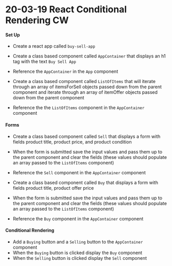 # 20-03-19 React Conditional Rendering CW

#### Set Up
- Create a react app called `buy-sell-app`
- Create a class based component called `AppContainer` that displays an h1 tag with the text `Buy Sell App`
- Reference the `AppContainer` in the `App` component

- Create a class based component called `ListOfItems` that will iterate through an array of itemsForSell objects passed down from the parent component and iterate through an array of itemOffer objects passed down from the parent component
- Reference the the `ListOfItems` component in the `AppContainer` component

#### Forms
- Create a class based component called `Sell` that displays a form with fields product title, product price, and product condition
- When the form is submitted save the input values and pass them up to the parent component and clear the fields (these values should populate an array passed to the `ListOfItems` component)
- Reference the `Sell` component in the `AppContainer` component

- Create a class based component called `Buy` that displays a form with fields product title, product offer price
- When the form is submitted save the input values and pass them up to the parent component and clear the fields (these values should populate an array passed to the `ListOfItems` component)
- Reference the `Buy` component in the `AppContainer` component

#### Conditional Rendering
- Add a `Buying` button and a `Selling` button to the `AppContainer` component
- When the `Buying` button is clicked display the `Buy` component
- When the `Selling` button is clicked display the `Sell` component